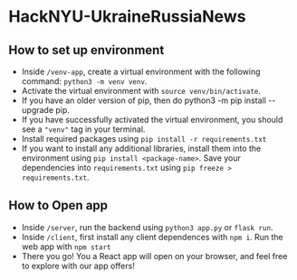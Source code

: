 # HackNYU-UkraineRussiaNews

## How to set up environment
* Inside `/venv-app`, create a virtual environment with the following command: `python3 -m venv venv`.
* Activate the virtual environment with `source venv/bin/activate`.
* If you have an older version of pip, then do python3 -m pip install --upgrade pip.
* If you have successfully activated the virtual environment, you should see a `"venv"` tag in your terminal. 
* Install required packages using `pip install -r requirements.txt`
* If you want to install any additional libraries, install them into the environment using `pip install <package-name>`. Save your dependencies into `requirements.txt` using `pip freeze > requirements.txt`. 

## How to Open app
* Inside `/server`, run the backend using `python3 app.py` or `flask run`.
* Inside  `/client`, first install any client dependences with `npm i`. Run the web app with `npm start`
* There you go! You a React app will open on your browser, and feel free to explore with our app offers!